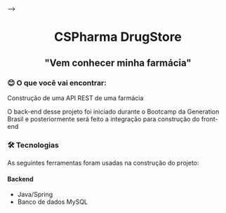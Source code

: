 </p> -->
<h1 align="center"> CSPharma DrugStore </h1>

<h2 align="center">
	"Vem conhecer minha farmácia"
</h2>

### 😊 O que você vai encontrar:

<p align="left">Construção de uma API REST de uma farmácia</p>

<p align="left"> O back-end desse projeto foi iniciado durante o Bootcamp da Generation Brasil e posteriormente será feito a integração para construção do front-end </p>

### 🛠 Tecnologias

As seguintes ferramentas foram usadas na construção do projeto:

#### Backend

- Java/Spring
- Banco de dados MySQL
